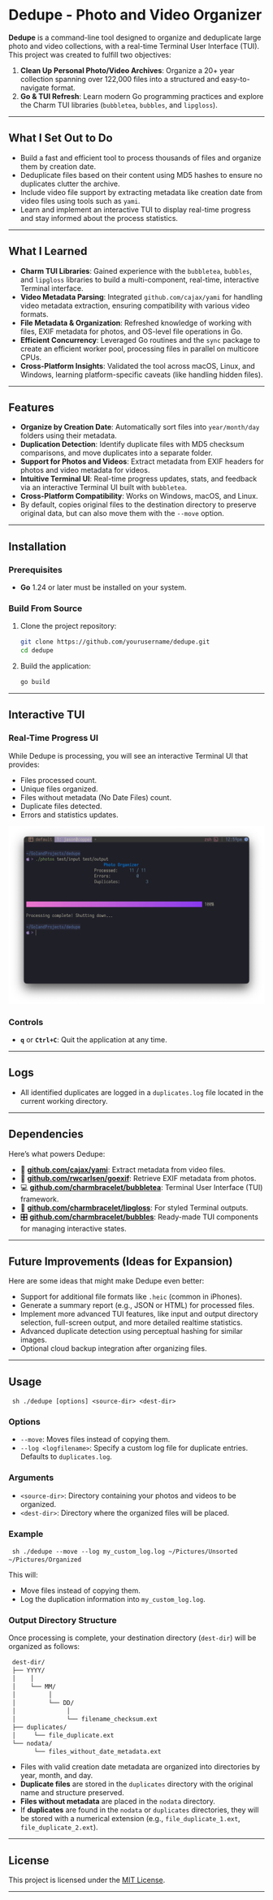 # Dedupe - Photo and Video Organizer

**Dedupe** is a command-line tool designed to organize and deduplicate large photo and video collections, with a real-time Terminal User Interface (TUI). This project was created to fulfill two objectives:
1. **Clean Up Personal Photo/Video Archives**: Organize a 20+ year collection spanning over 122,000 files into a structured and easy-to-navigate format.
2. **Go & TUI Refresh**: Learn modern Go programming practices and explore the Charm TUI libraries (`bubbletea`, `bubbles`, and `lipgloss`).

---

## What I Set Out to Do

- Build a fast and efficient tool to process thousands of files and organize them by creation date.
- Deduplicate files based on their content using MD5 hashes to ensure no duplicates clutter the archive.
- Include video file support by extracting metadata like creation date from video files using tools such as `yami`.
- Learn and implement an interactive TUI to display real-time progress and stay informed about the process statistics.

---

## What I Learned

- **Charm TUI Libraries**: Gained experience with the `bubbletea`, `bubbles`, and `lipgloss` libraries to build a multi-component, real-time, interactive Terminal interface.
- **Video Metadata Parsing**: Integrated `github.com/cajax/yami` for handling video metadata extraction, ensuring compatibility with various video formats.
- **File Metadata & Organization**: Refreshed knowledge of working with files, EXIF metadata for photos, and OS-level file operations in Go.
- **Efficient Concurrency**: Leveraged Go routines and the `sync` package to create an efficient worker pool, processing files in parallel on multicore CPUs.
- **Cross-Platform Insights**: Validated the tool across macOS, Linux, and Windows, learning platform-specific caveats (like handling hidden files).

---

## Features

- **Organize by Creation Date**: Automatically sort files into `year/month/day` folders using their metadata.
- **Duplication Detection**: Identify duplicate files with MD5 checksum comparisons, and move duplicates into a separate folder.
- **Support for Photos and Videos**: Extract metadata from EXIF headers for photos and video metadata for videos.
- **Intuitive Terminal UI**: Real-time progress updates, stats, and feedback via an interactive Terminal UI built with `bubbletea`.
- **Cross-Platform Compatibility**: Works on Windows, macOS, and Linux.
- By default, copies original files to the destination directory to preserve original data, but can also move them with the `--move` option.

---

## Installation

### Prerequisites

- **Go** 1.24 or later must be installed on your system.

### Build From Source

1. Clone the project repository:
   ```sh
   git clone https://github.com/yourusername/dedupe.git
   cd dedupe
   ```

2. Build the application:
   ```sh
   go build
   ```

---

## Interactive TUI

### Real-Time Progress UI

While Dedupe is processing, you will see an interactive Terminal UI that provides:
- Files processed count.
- Unique files organized.
- Files without metadata (No Date Files) count.
- Duplicate files detected.
- Errors and statistics updates.

![alt Dedupe UI Screenshot](./assets/dedupe_screenshot.jpg "Screenshot of Dedupe in Terminal")

### Controls

- **`q`** or **`Ctrl+C`**: Quit the application at any time.

---

## Logs

- All identified duplicates are logged in a `duplicates.log` file located in the current working directory.

---

## Dependencies

Here’s what powers Dedupe:
- 💾 **[github.com/cajax/yami](https://github.com/cajax/yami)**: Extract metadata from video files.
- 🌅 **[github.com/rwcarlsen/goexif](https://github.com/rwcarlsen/goexif)**: Retrieve EXIF metadata from photos.
- 💻 **[github.com/charmbracelet/bubbletea](https://github.com/charmbracelet/bubbletea)**: Terminal User Interface (TUI) framework.
- 🎨 **[github.com/charmbracelet/lipgloss](https://github.com/charmbracelet/lipgloss)**: For styled Terminal outputs.
- 🎛️ **[github.com/charmbracelet/bubbles](https://github.com/charmbracelet/bubbles)**: Ready-made TUI components for managing interactive states.

---

## Future Improvements (Ideas for Expansion)

Here are some ideas that might make Dedupe even better:
- Support for additional file formats like `.heic` (common in iPhones).
- Generate a summary report (e.g., JSON or HTML) for processed files.
- Implement more advanced TUI features, like input and output directory selection, full-screen output, and more detailed realtime statistics.
- Advanced duplicate detection using perceptual hashing for similar images.
- Optional cloud backup integration after organizing files.

--- 

## Usage

```shell
 sh ./dedupe [options] <source-dir> <dest-dir>
```

### Options
- `--move`: Moves files instead of copying them.
- `--log <logfilename>`: Specify a custom log file for duplicate entries. Defaults to `duplicates.log`.

### Arguments

- `<source-dir>`: Directory containing your photos and videos to be organized.
- `<dest-dir>`: Directory where the organized files will be placed.

### Example

```shell
 sh ./dedupe --move --log my_custom_log.log ~/Pictures/Unsorted ~/Pictures/Organized
```

This will:
- Move files instead of copying them.
- Log the duplication information into `my_custom_log.log`.

### Output Directory Structure

Once processing is complete, your destination directory (`dest-dir`) will be organized as follows:
```shell
 dest-dir/
 ├── YYYY/
 │    │
 │    └── MM/
 │         │
 │         └── DD/
 │              │
 │              └── filename_checksum.ext
 ├── duplicates/
 │     └── file_duplicate.ext
 └── nodata/
       └── files_without_date_metadata.ext
```

- Files with valid creation date metadata are organized into directories by year, month, and day.
- **Duplicate files** are stored in the `duplicates` directory with the original name and structure preserved.
- **Files without metadata** are placed in the `nodata` directory.
- If **duplicates** are found in the `nodata` or `duplicates` directories, they will be stored with a numerical extension (e.g., `file_duplicate_1.ext`, `file_duplicate_2.ext`).

---

## License

This project is licensed under the [MIT License](LICENSE).

---